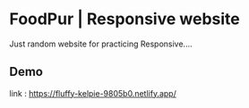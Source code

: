 
# FoodPur | Responsive website

Just random website for practicing Responsive....




## Demo

link : https://fluffy-kelpie-9805b0.netlify.app/

